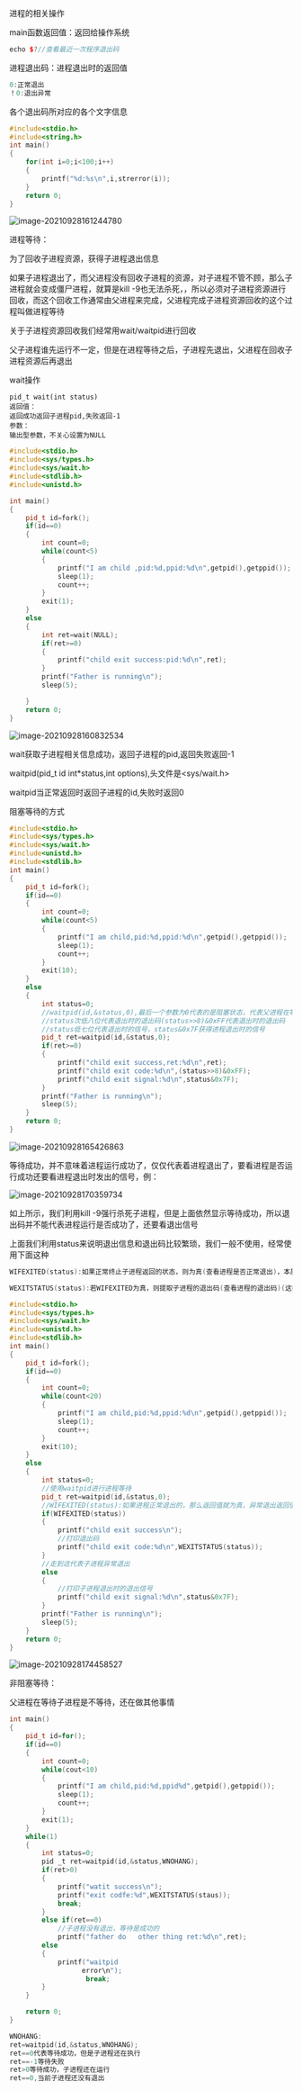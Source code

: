 进程的相关操作

main函数返回值：返回给操作系统

```cpp
echo $?//查看最近一次程序退出码
```

进程退出码：进程退出时的返回值

```cpp
0:正常退出
！0:退出异常
```

各个退出码所对应的各个文字信息

```cpp
#include<stdio.h>
#include<string.h>
int main()
{
    for(int i=0;i<100;i++)
    {
        printf("%d:%s\n",i,strerror(i));
    }
    return 0;
}

```

![image-20210928161244780](https://raw.githubusercontent.com/qingyan520/Cloud_img/master/img/image-20210928161244780.png)

进程等待：

为了回收子进程资源，获得子进程退出信息

如果子进程退出了，而父进程没有回收子进程的资源，对子进程不管不顾，那么子进程就会变成僵尸进程，就算是kill -9也无法杀死，，所以必须对子进程资源进行回收，而这个回收工作通常由父进程来完成，父进程完成子进程资源回收的这个过程叫做进程等待

关于子进程资源回收我们经常用wait/waitpid进行回收

父子进程谁先运行不一定，但是在进程等待之后，子进程先退出，父进程在回收子进程资源后再退出



wait操作

```
pid_t wait(int status)
返回值：
返回成功返回子进程pid,失败返回-1
参数：
输出型参数，不关心设置为NULL
```



```cpp
#include<stdio.h>
#include<sys/types.h>
#include<sys/wait.h>
#include<stdlib.h>
#include<unistd.h>

int main()
{
    pid_t id=fork();
    if(id==0)
    {
        int count=0;
        while(count<5)
        {
            printf("I am child ,pid:%d,ppid:%d\n",getpid(),getppid());
            sleep(1);
            count++;
        }
        exit(1);
    }
    else
    {
        int ret=wait(NULL);
        if(ret>=0)
        {
            printf("child exit success:pid:%d\n",ret);
        }
        printf("Father is running\n");
        sleep(5);

    }
    return 0;
}

```

![image-20210928160832534](https://raw.githubusercontent.com/qingyan520/Cloud_img/master/img/image-20210928160832534.png)

wait获取子进程相关信息成功，返回子进程的pid,返回失败返回-1

waitpid(pid_t id int*status,int options),头文件是<sys/wait.h>

waitpid当正常返回时返回子进程的id,失败时返回0

阻塞等待的方式

```cpp
#include<stdio.h>
#include<sys/types.h>
#include<sys/wait.h>
#include<unistd.h>
#include<stdlib.h>
int main()
{
    pid_t id=fork();
    if(id==0)
    {
        int count=0;
        while(count<5)
        {
            printf("I am child,pid:%d,ppid:%d\n",getpid(),getppid());
            sleep(1);
            count++;
        }
        exit(10);
    }
    else
    {
        int status=0;
        //waitpid(id,&status,0),最后一个参数为0代表的是阻塞状态，代表父进程在等待子进程的时候没有做其他的事情
        //status次低八位代表退出时的退出码(status>>8)&0xFF代表退出时的退出码
        //status低七位代表退出时的信号，status&0x7F获得进程退出时的信号
        pid_t ret=waitpid(id,&status,0);
        if(ret>=0)
        {
            printf("child exit success,ret:%d\n",ret);
            printf("child exit code:%d\n",(status>>8)&0xFF);
            printf("child exit signal:%d\n",status&0x7F);
        }
        printf("Father is running\n");
        sleep(5);
    }
    return 0;
}
```

![image-20210928165426863](https://raw.githubusercontent.com/qingyan520/Cloud_img/master/img/image-20210928165426863.png)

等待成功，并不意味着进程运行成功了，仅仅代表着进程退出了，要看进程是否运行成功还要看进程退出时发出的信号，例：

![image-20210928170359734](https://raw.githubusercontent.com/qingyan520/Cloud_img/master/img/image-20210928170359734.png)

如上所示，我们利用kill -9强行杀死子进程，但是上面依然显示等待成功，所以退出码并不能代表进程运行是否成功了，还要看退出信号

上面我们利用status来说明退出信息和退出码比较繁琐，我们一般不使用，经常使用下面这种

```cpp
WIFEXITED(status):如果正常终止子进程返回的状态，则为真(查看进程是否正常退出)，本质是查看信号是否正常

WEXITSTATUS(status):若WIFEXITED为真，则提取子进程的退出码(查看进程的退出码)(这时候的退出码就代表子进程正常执行执行完毕了)
```

```cpp
#include<stdio.h>
#include<sys/types.h>
#include<sys/wait.h>
#include<unistd.h>
#include<stdlib.h>
int main()
{
    pid_t id=fork();
    if(id==0)
    {
        int count=0;
        while(count<20)
        {
            printf("I am child,pid:%d,ppid:%d\n",getpid(),getppid());
            sleep(1);
            count++;
        }
        exit(10);
    }
    else
    {
        int status=0;
        //使用waitpid进行进程等待
        pid_t ret=waitpid(id,&status,0);
        //WIFEXITED(status):如果进程正常退出的，那么返回值就为真，异常退出返回值为假
        if(WIFEXITED(status))
        {
            printf("child exit success\n");
            //打印退出码
            printf("child exit code:%d\n",WEXITSTATUS(status));
        }
        //走到这代表子进程异常退出
        else
        {
        	//打印子进程退出时的退出信号
            printf("child exit signal:%d\n",status&0x7F);
        }
        printf("Father is running\n");
        sleep(5);
    }
    return 0;
}
```

![image-20210928174458527](https://raw.githubusercontent.com/qingyan520/Cloud_img/master/img/image-20210928174458527.png)

  

非阻塞等待：

父进程在等待子进程是不等待，还在做其他事情

```cpp
int main()
{
    pid_t id=for();
	if(id==0)
    {
        int count=0;
        while(cout<10)
        {
            printf("I am child,pid:%d,ppid%d",getpid(),getppid());
            sleep(1);
            count++;
        }
        exit(1);
    }
    while(1)
    {
        int status=0;
        pid _t ret=waitpid(id,&status,WNOHANG);
        if(ret>0)
        {
            printf("watit success\n");
            printf("exit codfe:%d",WEXITSTATUS(staus));
            break;
        }
        else if(ret==0)
            //子进程没有退出，等待是成功的
            printf("father do   other thing ret:%d\n",ret);
        else
        {
            printf("waitpid 
                  error\n");
                   break;
        }
    }

    return 0;
}
```

```cpp
WNOHANG:
ret=waitpid(id,&status,WNOHANG);
ret==0代表等待成功，但是子进程还在执行
ret==-1等待失败
ret>0等待成功，子进程还在运行
ret==0,当前子进程还没有退出
```

